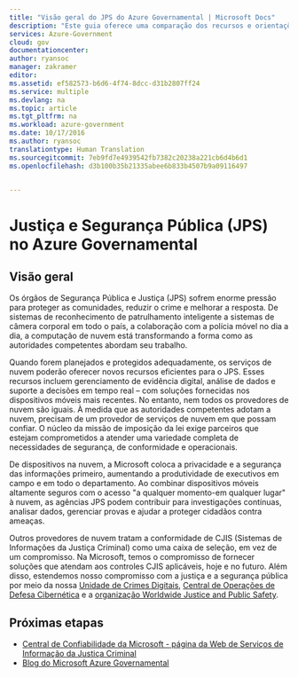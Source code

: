 ```yaml
---
title: "Visão geral do JPS do Azure Governamental | Microsoft Docs"
description: "Este guia oferece uma comparação dos recursos e orientações sobre como desenvolver aplicativos para o Azure Governamental"
services: Azure-Government
cloud: gov
documentationcenter: 
author: ryansoc
manager: zakramer
editor: 
ms.assetid: ef582573-b6d6-4f74-8dcc-d31b2807ff24
ms.service: multiple
ms.devlang: na
ms.topic: article
ms.tgt_pltfrm: na
ms.workload: azure-government
ms.date: 10/17/2016
ms.author: ryansoc
translationtype: Human Translation
ms.sourcegitcommit: 7eb9fd7e4939542fb7382c20238a221cb6d4b6d1
ms.openlocfilehash: d3b100b35b21335abee6b833b4507b9a09116497


---
```

# <a name="justice-and-public-safety-jps-in-azure-government"></a>Justiça e Segurança Pública (JPS) no Azure Governamental
## <a name="overview"></a>Visão geral
Os órgãos de Segurança Pública e Justiça (JPS) sofrem enorme pressão para proteger as comunidades, reduzir o crime e melhorar a resposta. De sistemas de reconhecimento de patrulhamento inteligente a sistemas de câmera corporal em todo o país, a colaboração com a polícia móvel no dia a dia, a computação de nuvem está transformando a forma como as autoridades competentes abordam seu trabalho.

Quando forem planejados e protegidos adequadamente, os serviços de nuvem poderão oferecer novos recursos eficientes para o JPS. Esses recursos incluem gerenciamento de evidência digital, análise de dados e suporte a decisões em tempo real – com soluções fornecidas nos dispositivos móveis mais recentes. No entanto, nem todos os provedores de nuvem são iguais. À medida que as autoridades competentes adotam a nuvem, precisam de um provedor de serviços de nuvem em que possam confiar. O núcleo da missão de imposição da lei exige parceiros que estejam comprometidos a atender uma variedade completa de necessidades de segurança, de conformidade e operacionais.

De dispositivos na nuvem, a Microsoft coloca a privacidade e a segurança das informações primeiro, aumentando a produtividade de executivos em campo e em todo o departamento. Ao combinar dispositivos móveis altamente seguros com o acesso "a qualquer momento-em qualquer lugar" à nuvem, as agências JPS podem contribuir para investigações contínuas, analisar dados, gerenciar provas e ajudar a proteger cidadãos contra ameaças.

Outros provedores de nuvem tratam a conformidade de CJIS (Sistemas de Informações da Justiça Criminal) como uma caixa de seleção, em vez de um compromisso. Na Microsoft, temos o compromisso de fornecer soluções que atendam aos controles CJIS aplicáveis, hoje e no futuro. Além disso, estendemos nosso compromisso com a justiça e a segurança pública por meio da nossa <a href="http://news.microsoft.com/presskits/dcu/#sm.0000eqdq0pxj4ex3u272bevclb0uc#KwSv0iLdMkJerFly.97">Unidade de Crimes Digitais</a>, <a href="https://channel9.msdn.com/Blogs/Taste-of-Premier/Satya-Nadella-on-Cybersecurity">Central de Operações de Defesa Cibernética</a> e a <a href="https://enterprise.microsoft.com/en-us/industries/government/public-safety/">organização Worldwide Justice and Public Safety</a>.

## <a name="next-steps"></a>Próximas etapas
* <a href="https://www.microsoft.com/en-us/TrustCenter/Compliance/CJIS"> Central de Confiabilidade da Microsoft - página da Web de Serviços de Informação da Justiça Criminal</a>
* <a href="https://blogs.msdn.microsoft.com/azuregov/">Blog do Microsoft Azure Governamental</a>




<!--HONumber=Nov16_HO3-->


